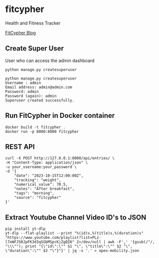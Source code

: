 # fitcypher
Health and Fitness Tracker

[FitCypher Blog](https://alexlaverty.github.io/categories/fitcypher/)

## Create Super User 

User who can access the admin dashboard

```
python manage.py createsuperuser

python manage.py createsuperuser
Username : admin
Email address: admin@admin.com
Password: admin
Password (again): admin
Superuser created successfully.
```

## Run FitCypher in Docker container

```
docker build -t fitcypher .
docker run -p 8000:8000 fitcypher
```

## REST API 

```
curl -X POST http://127.0.0.1:8000/api/entries/ \
-H "Content-Type: application/json" \
-u your_username:your_password \
-d '{
    "date": "2023-10-15T12:00:00Z",
    "tracking": "weight",
    "numerical_value": 70.5,
    "notes": "After breakfast",
    "tags": "morning",
    "source": "fitcypher"
}'
```

## Extract Youtube Channel Video ID's to JSON 

```
pip install yt-dlp
yt-dlp --flat-playlist --print "%(id)s,%(title)s,%(duration)s" "https://www.youtube.com/playlist?list=PLz-l7oWFJS0JpFK3d3qSGbMSpcKjZgQI6" 2>/dev/null | awk -F',' '{gsub(/"/, "\\\""); print "{\"id\":\"" $1 "\", \"title\":\"" $2 "\", \"duration\":\"" $3 "\"}"}' | jq -s '.' > opex-mobility.json
```